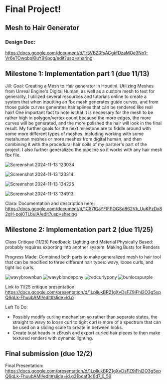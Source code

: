 # Final Project!

Mesh to Hair Generator
---
### Design Doc:
https://docs.google.com/document/d/1r5VBZ0fsACgkfDzaMOe3No1-Vr6eTOwqbpKIuY9Kpcg/edit?usp=sharing

## Milestone 1: Implementation part 1 (due 11/13)

  Jill:
    Goal: Creating a Mesh to Hair generator in Houdini. Utilizing Meshes from Unreal Engine's Digital Human, as well as a custom mesh to test for generality, I utilized several resources and tutorials online to create a system that when inputting an fbx mesh generates guide curves, and from those guide curves generates hair splines that can be rendered like real hair! One important fact to note is that it is necessary for the mesh to be rather high in polygon/vertex count because the more edges, the more curves will be generated, and the more polished the hair will look in the final result. My further goals for the next milestone are to fiddle around with some more different types of meshes, including working with some metahuman meshes or more meshes from digital human, and then combining it with the procedural hair coils of my partner's part of the project. I also further generalized the pipeline so it works with any hair mesh fbx file.
    
![Screenshot 2024-11-13 123034](https://github.com/user-attachments/assets/64b3f9bf-08cf-4279-a490-8532c536d350)

![Screenshot 2024-11-13 123314](https://github.com/user-attachments/assets/aa5ea976-3c73-45a4-b16b-4763374c0ddb)


![Screenshot 2024-11-13 134225](https://github.com/user-attachments/assets/6c58c70f-4e2d-41fb-9a26-2f443059d859)


![Screenshot 2024-11-13 134913](https://github.com/user-attachments/assets/d7f8c94f-7990-4d8d-9c7f-1851f9ca4a96)

Clara: Documentation and description here: https://docs.google.com/document/d/1C57lQaYFIFPOGSd862Vk_UuKPzDx82gH-poj0TLbuiA/edit?usp=sharing


## Milestone 2: Implementation part 2 (due 11/25)
Class Critique (11/25) Feedback:
Lighting and Material Physically Based: probably requires exporting into another system.
Making Busts for Renders

Progress Made: Combined both parts to make generalized mesh to hair tool that can be modified to three different hair types: wavy, loose curls, and tight loc curls.

![wavybrownbun](https://github.com/user-attachments/assets/8735f3f8-2373-4684-b846-d18c36646a2c)
![wavyblondepony](https://github.com/user-attachments/assets/4649109c-20ae-45cd-9ece-7ad71fb4f56d)
![redcurlypony](https://github.com/user-attachments/assets/fdb9b5d7-7567-497d-b6be-b7517693ce9d)
![bunlocspurple](https://github.com/user-attachments/assets/2abe674f-5e3d-43d6-8a46-31d943cff965)

Link to 11/25 critique presentation: https://docs.google.com/presentation/d/1LpllukBR21gXvDsFZ9iFhl2O3g5xpQ6qLk-FhuubAMI/edit#slide=id.p

Left To Do:
- Possibly modify curling mechanism so rather than separate states, the straight to wavy to loose curl to tight curl is more of a spectrum that can be used on a sliding scale to create in between looks.
- Create bust heads in zBrush and export curled hair pieces to then make textured renders with dynamic lighting.
  
## Final submission (due 12/2)
Final Presentation: https://docs.google.com/presentation/d/1LpllukBR21gXvDsFZ9iFhl2O3g5xpQ6qLk-FhuubAMI/edit#slide=id.g31bcaf3c6d7_0_59
